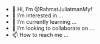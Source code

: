 - 👋 Hi, I’m @RahmatJuliatmanMyf
- 👀 I’m interested in ...
- 🌱 I’m currently learning ...
- 💞️ I’m looking to collaborate on ...
- 📫 How to reach me ...

<!---
RahmatJuliatmanMyf/RahmatJuliatmanMyf is a ✨ special ✨ repository because its `README.md` (this file) appears on your GitHub profile.
You can click the Preview link to take a look at your changes.
--->
